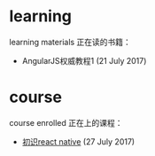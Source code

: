 # learning
learning materials
正在读的书籍： 
- AngularJS权威教程1 (21 July 2017)

# course
course enrolled 
正在上的课程：
- [初识react native](http://www.imooc.com/video/14286) (27 July 2017) 

